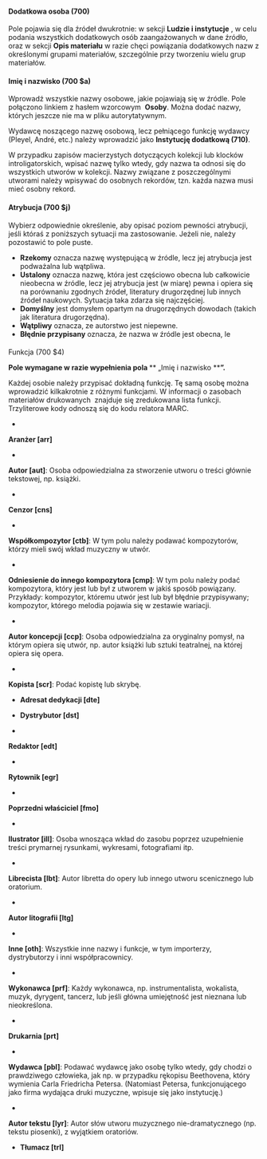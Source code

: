 #### Dodatkowa osoba (700)  

Pole pojawia się dla źródeł dwukrotnie: w sekcji **Ludzie i instytucje** , w celu podania wszystkich dodatkowych osób zaangażowanych w dane źródło, oraz w sekcji **Opis materiału** w razie chęci powiązania dodatkowych nazw z określonymi grupami materiałów, szczególnie przy tworzeniu wielu grup materiałów.

#### Imię i nazwisko (700 $a) 

Wprowadź wszystkie nazwy osobowe, jakie pojawiają się w źródle. Pole połączono linkiem z hasłem wzorcowym&nbsp; **Osoby**. Można dodać nazwy, których jeszcze nie ma w pliku autorytatywnym.&nbsp;

Wydawcę noszącego nazwę osobową, lecz pełniącego funkcję wydawcy (Pleyel, André, etc.) należy wprowadzić jako **Instytucję dodatkową (710)**.

W przypadku zapisów macierzystych dotyczących kolekcji lub klocków introligatorskich, wpisać nazwę tylko wtedy, gdy nazwa ta odnosi się do wszystkich utworów w kolekcji. Nazwy związane z poszczególnymi utworami należy wpisywać do osobnych rekordów, tzn. każda nazwa musi mieć osobny rekord.
#### 

#### Atrybucja (700 $j) 

Wybierz odpowiednie określenie, aby opisać poziom pewności atrybucji, jeśli któraś z poniższych sytuacji ma zastosowanie. Jeżeli nie, należy pozostawić to pole puste.

- **Rzekomy** oznacza nazwę występującą w źródle, lecz jej atrybucja jest podważalna lub wątpliwa.   
- **Ustalony** oznacza nazwę, która jest częściowo obecna lub całkowicie nieobecna w źródle, lecz jej atrybucja jest (w miarę) pewna i opiera się na porównaniu zgodnych źródeł, literatury drugorzędnej lub innych źródeł naukowych. Sytuacja taka zdarza się najczęściej.   
- **Domyślny** jest domysłem opartym na drugorzędnych dowodach (takich jak literatura drugorzędna).
- **Wątpliwy** oznacza, ze autorstwo jest niepewne.
- **Błędnie przypisany** oznacza, że nazwa w źródle jest obecna, le

####   
Funkcja (700 $4) 

**Pole wymagane w razie wypełnienia pola&nbsp;**** „Imię i nazwisko ****”.**

Każdej osobie należy przypisać dokładną funkcję. Tę samą osobę można wprowadzić kilkakrotnie z różnymi funkcjami. W informacji o zasobach materiałów drukowanych&nbsp; znajduje się zredukowana lista funkcji. Trzyliterowe kody odnoszą się do kodu relatora MARC.

- 

**Aranżer [arr]**

- 

**Autor [aut]**: Osoba odpowiedzialna za stworzenie utworu o treści głównie tekstowej, np. książki.

- 

**Cenzor [cns]**

- 

**Współkompozytor [ctb]**: W tym polu należy podawać kompozytorów, którzy mieli swój wkład muzyczny w utwór.

- 

**Odniesienie do innego kompozytora&nbsp;[cmp]**: W tym polu należy podać kompozytora, który jest lub był z utworem w jakiś sposób powiązany. Przykłady: kompozytor, któremu utwór jest lub był błędnie przypisywany; kompozytor, którego melodia pojawia się w zestawie wariacji.

- 

**Autor koncepcji [ccp]**: Osoba odpowiedzialna za oryginalny pomysł, na którym opiera się utwór, np. autor książki lub sztuki teatralnej, na której opiera się opera.

- 

**Kopista [scr]**: Podać kopistę lub skrybę.

- **Adresat dedykacji [dte]**

- **Dystrybutor [dst]**  
- 

**Redaktor [edt]**

- 

**Rytownik [egr]**

- 

**Poprzedni właściciel [fmo]**

- 

**Ilustrator [ill]**: Osoba wnosząca wkład do zasobu poprzez uzupełnienie treści prymarnej rysunkami, wykresami, fotografiami itp.&nbsp;

- 

**Librecista [lbt]**: Autor libretta do opery lub innego utworu scenicznego lub oratorium.

- 

**Autor litografii [ltg]**

- 

**Inne [oth]**: Wszystkie inne nazwy i funkcje, w tym importerzy, dystrybutorzy i inni współpracownicy.

- 

**Wykonawca [prf]**: Każdy wykonawca, np. instrumentalista, wokalista, muzyk, dyrygent, tancerz, lub jeśli główna umiejętność jest nieznana lub nieokreślona.

- 

**Drukarnia [prt]**

- 

**Wydawca [pbl]**: Podawać wydawcę jako osobę tylko wtedy, gdy chodzi o prawdziwego człowieka, jak np. w przypadku rękopisu Beethovena, który wymienia Carla Friedricha Petersa. (Natomiast Petersa, funkcjonującego jako firma wydająca druki muzyczne, wpisuje się jako instytucję.)

- 

**Autor tekstu [lyr]**: Autor słów utworu muzycznego nie-dramatycznego (np. tekstu piosenki), z wyjątkiem oratoriów.

- **Tłumacz [trl]**